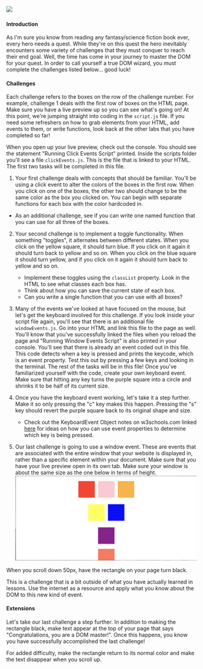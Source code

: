 
![](https://media.gettyimages.com/photos/man-jumping-against-sky-during-sunset-picture-id728921339)
#### Introduction
As I'm sure you know from reading any fantasy/science fiction book ever, every hero needs a quest. While they're on this quest the hero inevitably encounters some variety of challenges that they must conquer to reach their end goal. Well, the time has come in your journey to master the DOM for your quest. In order to call yourself a true DOM wizard, you must complete the challenges listed below... good luck!

#### Challenges
Each challenge refers to the boxes on the row of the challenge number. For example, challenge 1 deals with the first row of boxes on the HTML page. Make sure you have a live preview up so you can see what's going on! At this point, we're jumping straight into coding in the `script.js` file. If you need some refreshers on how to grab elements from your HTML, add events to them, or write functions, look back at the other labs that you have completed so far!

When you open up your live preview, check out the console. You should see the statement "Running Click Events Script" printed. Inside the scripts folder you'll see a file `clickEvents.js`. This is the file that is linked to your HTML. The first two tasks will be completed in this file.

1. Your first challenge deals with concepts that should be familiar. You'll be using a click event to alter the colors of the boxes in the first row. When you click on one of the boxes, the other two should change to be the same color as the box you clicked on. You can begin with separate functions for each box with the color hardcoded in.
  - As an additional challenge, see if you can write one named function that you can use for all three of the boxes.

2. Your second challenge is to implement a toggle functionality. When something "toggles", it alternates between different states. When you click on the yellow square, it should turn blue. If you click on it again it should turn back to yellow and so on. When you click on the blue square it should turn yellow, and if you click on it again it should turn back to yellow and so on.
    - Implement these toggles using the `classList` property. Look in the HTML to see what classes each box has.
    - Think about how you can save the current state of each box.
    - Can you write a single function that you can use with all boxes?

3. Many of the events we've looked at have focused on the mouse, but let's get the keyboard involved for this challenge. If you look inside your script file again, you'll see that there is an additional file `windowEvents.js`. Go into your HTML and link this file to the page as well. You'll know that you've successfully linked the files when you reload the page and "Running Window Events Script" is also printed in your console. You'll see that there is already an event coded out in this file. This code detects when a key is pressed and prints the keycode, which is an event property. Test this out by pressing a few keys and looking in the terminal. The rest of the tasks will be in this file! Once you've familiarized yourself with the code, create your own keyboard event. Make sure that hitting any key turns the purple square into a circle and shrinks it to be half of its current size.

4. Once you have the keyboard event working, let's take it a step further. Make it so only pressing the "c" key makes this happen. Pressing the "s" key should revert the purple square back to its original shape and size.
    - Check out the KeyboardEvent Object notes on w3schools.com linked [here](https://www.w3schools.com/jsref/obj_keyboardevent.asp) for ideas on how you can use event properties to determine which key is being pressed.

5. Our last challenge is going to use a window event. These are events that are associated with the entire window that your website is displayed in, rather than a specific element within your document. Make sure that you have your live preview open in its own tab. Make sure your window is about the same size as the one below in terms of height.
![](screensize.png)

When you scroll down 50px, have the rectangle on your page turn black.

This is a challenge that is a bit outside of what you have actually learned in lessons. Use the internet as a resource and apply what you know about the DOM to this new kind of event.


#### Extensions
Let's take our last challenge a step further. In addition to making the rectangle black, make text appear at the top of your page that says "Congratulations, you are a DOM master!". Once this happens, you know you have successfully accomplished the last challenge!

For added difficulty, make the rectangle return to its normal color and make the text disappear when you scroll up.
